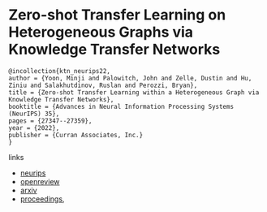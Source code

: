 # Zero-shot Transfer Learning on Heterogeneous Graphs via Knowledge Transfer Networks

```
@incollection{ktn_neurips22,
author = {Yoon, Minji and Palowitch, John and Zelle, Dustin and Hu, Ziniu and Salakhutdinov, Ruslan and Perozzi, Bryan},
title = {Zero-shot Transfer Learning within a Heterogeneous Graph via Knowledge Transfer Networks},
booktitle = {Advances in Neural Information Processing Systems (NeurIPS) 35},
pages = {27347--27359},
year = {2022},
publisher = {Curran Associates, Inc.}
}
```

links
- [neurips](https://nips.cc/Conferences/2022/Schedule?showEvent=53624)
- [openreview](https://openreview.net/forum?id=u8FDFtoMKp2)
- [arxiv](https://arxiv.org/abs/2203.02018)
- [proceedings](https://papers.nips.cc//paper_files/paper/2022/hash/af2bb2b2280d36f8842e440b4e275152-Abstract-Conference.html),

